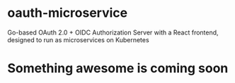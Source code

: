 # oauth-microservice
Go-based OAuth 2.0 + OIDC Authorization Server with a React frontend, designed to run as microservices on Kubernetes


# Something awesome is coming soon
